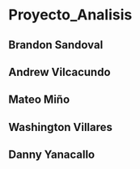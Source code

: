 # Proyecto_Analisis
## Brandon Sandoval
## Andrew Vilcacundo
## Mateo Miño
## Washington Villares 
## Danny Yanacallo
